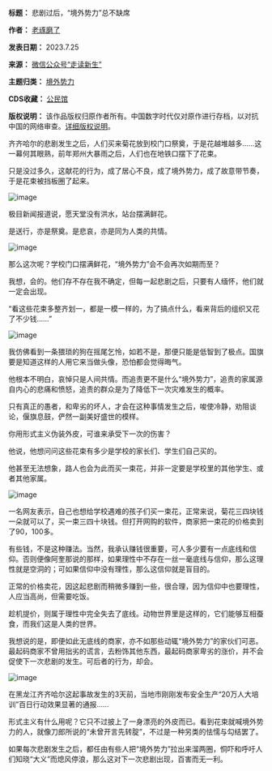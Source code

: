 

**标题：** 悲剧过后，“境外势力”总不缺席  

**作者：** [老琢磨了](https://chinadigitaltimes.net/space/走读新生)  

**发表日期：** 2023.7.25  

**来源：** [微信公众号“走读新生”](https://web.archive.org/web/https://mp.weixin.qq.com/s/DEmc4gugPIiq51yeEIaHTA)  

**主题归类：** [境外势力](https://chinadigitaltimes.net/space/境外势力)  

**CDS收藏：** [公民馆](https://chinadigitaltimes.net/space/%E5%85%AC%E6%B0%91%E9%A6%86)  

**版权说明：** 该作品版权归原作者所有。中国数字时代仅对原作进行存档，以对抗中国的网络审查。[详细版权说明](https://chinadigitaltimes.net/chinese/copyright)。


齐齐哈尔的悲剧发生之后，人们买来菊花放到校门口祭奠，于是花越堆越多……这一幕何其眼熟，前年郑州大暴雨之后，人们也在地铁口摆下了花束。


只是没过多久，这献花的行为，成了居心不良，成了境外势力，成了故意带节奏，于是花束被挡板圈了起来。


![image](https://chinadigitaltimes.net/chinese/files/2023/07/post-698587-64c04bfa8e18e.png)


极目新闻报道说，愿天堂没有洪水，站台摆满鲜花。


是送行，亦是祭奠。是悲哀，亦是同为人类的共情。


![image](https://chinadigitaltimes.net/chinese/files/2023/07/post-698587-64c04bfa951ea.png)


那么这次呢？学校门口摆满鲜花，“境外势力”会不会再次如期而至？


我想，会的。他们存不存在我不确定，但每一起悲剧之后，只要有人缅怀，他们就一定会出现。


“看这些花束多整齐划一，都是一模一样的，为了搞点什么，看来背后的组织又花了不少钱……”


![image](https://chinadigitaltimes.net/chinese/files/2023/07/post-698587-64c04bfaa7650.png)


我仿佛看到一条猥琐的狗在摇尾乞怜，如若不是，那便只能是低智到了极点。国旗要是知道这样的人用它来当做头像，恐怕都会觉得晦气。


他根本不明白，哀悼只是人间共情。而追责更不是什么“境外势力”，追责的家属源自内心的悲痛和愤怒，追责的群众是为了降低下一次灾难发生的概率。


只有真正的愚者，和卑劣的坏人，才会在这种事情发生之后，唆使冷静，劝阻谈论，偃旗息鼓，俨然一副美好盛世的模样。


你用形式主义伪装外皮，可谁来承受下一次的伤害？


他说，他想问问这些花束有多少是学校的家长们、学生们自己买的。


他甚至无法想象，路人也会为此而买一束花，并非一定要是学校里的其他学生、或者其他家属。


![image](https://chinadigitaltimes.net/chinese/files/2023/07/post-698587-64c04bfab5bb9.png)


一名网友表示，自己也想给学校遇难的孩子们买一束花，正常来说，菊花三四块钱一朵就可以了，买一束三四十块钱。但打开网购的软件，商家把一束花的价格卖到了90，100多。


有些钱，不是这种赚法。当然，我承认赚钱很重要，可人多少要有一点底线和信仰。否则便像阿奎那说的那样，如果理性中不存在一丝一毫底线与信仰，那么这理性就是空洞的；可如果信仰中没有理性，那么这信仰就是盲目的。


正常的价格卖花，因这起悲剧而稍微多赚到一些，很合理，因为信仰中也要理性，人应当高尚，但需要吃饭。


趁机提价，则属于理性中完全失去了底线。动物世界里是这样的，它们能够互相蚕食，而我们这是人类的世界。


我想说的是，即便如此无底线的商家，亦不如那些动辄“境外势力”的家伙们可恶。最起码商家不曾用拙劣的谎言，去粉饰其他东西，最起码商家卑劣的涨价，并不会促使下一次悲剧的发生。可后者的行为，却会。


![image](https://chinadigitaltimes.net/chinese/files/2023/07/post-698587-64c04bfac0917.png)


在黑龙江齐齐哈尔这起事故发生的3天前，当地市刚刚发布安全生产“20万人大培训”百日行动效果显著的通报……


形式主义有什么用呢？它只不过披上了一身漂亮的外皮而已。看到花束就喊境外势力的人，就像刀郎所说的“未曾开言先转腚”，不过是一种另类的怯懦与勾结罢了。


如果每次悲剧发生之后，都任由有些人把“境外势力”拉出来溜两圈，恫吓和呼吁人们知晓“大义”而熄风停浪，那么这对下一次悲剧出现，百害而无一利。

